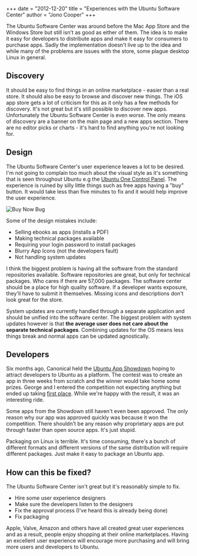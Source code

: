 +++
date = "2012-12-20"
title = "Experiences with the Ubuntu Software Center"
author = "Jono Cooper"
+++

The Ubuntu Software Center was around before the Mac App Store and the Windows Store but still isn't as good as either of them. The idea is to make it easy for developers to distribute apps and make it easy for consumers to purchase apps. Sadly the implementation doesn't live up to the idea and while many of the problems are issues with the store, some plague desktop Linux in general.

## Discovery
It should be easy to find things in an online marketplace - easier than a real store. It should also be easy to browse and discover new things. The iOS app store gets a lot of criticism for this as it only has a few methods for discovery. It's not great but it's still possible to discover new apps. Unfortunately the Ubuntu Software Center is even worse. The only means of discovery are a banner on the main page and a new apps section. There are no editor picks or charts - it's hard to find anything you're not looking for.

## Design
The Ubuntu Software Center's user experience leaves a lot to be desired. I'm not going to complain too much about the visual style as it's something that is seen throughout Ubuntu e.g the [Ubuntu One Control Panel](http://www.omgubuntu.co.uk/2012/02/login-screen-software-center-ubuntu-one-changes-land-in-ubuntu-12-04). The experience is ruined by silly little things such as free apps having a "buy" button. It would take less than five minutes to fix and it would help improve the user experience.

![Buy Now Bug](http://files.mintco.de/site/images/softwarecenterbug.png)

Some of the design mistakes include:

- Selling ebooks as apps (installs a PDF)
- Making technical packages available
- Requiring your login password to install packages
- Blurry App Icons (not the developers fault)
- Not handling system updates

I think the biggest problem is having all the software from the standard repositories available. Software repositories are great, but only for technical packages. Who cares if there are 57,000 packages. The software center should be a place for high quality software. If a developer wants exposure, they'll have to submit it themselves. Missing icons and descriptions don't look great for the store.

System updates are currently handled through a separate application and should be unified into the software center. The biggest problem with system updates however is that **the average user does not care about the separate technical packages**. Combining updates for the OS means less things break and normal apps can be updated agnostically.

## Developers
Six months ago, Canonical held the [Ubuntu App Showdown](http://developer.ubuntu.com/2012/06/announcing-the-ubuntu-app-showdown-contest/) hoping to attract developers to Ubuntu as a platform. The contest was to create an app in three weeks from scratch and the winner would take home some prizes. George and I entered the competition not expecting anything but ended up taking [first place](http://developer.ubuntu.com/2012/08/announcing-the-ubuntu-app-showdown-winners/). While we're happy with the result, it was an interesting ride.

Some apps from the Showdown still haven't even been approved. The only reason why our app was approved quickly was because it won the competition. There shouldn't be any reason why proprietary apps are put through faster than open source apps. It's just stupid.

Packaging on Linux is terrible. It's time consuming, there's a bunch of different formats and different versions of the same distribution will require different packages. Just make it easy to package an Ubuntu app.

## How can this be fixed?
The Ubuntu Software Center isn't great but it's reasonably simple to fix.

- Hire some user experience designers
- Make sure the developers listen to the designers
- Fix the approval process (I've heard this is already being done)
- Fix packaging

Apple, Valve, Amazon and others have all created great user experiences and as a result, people enjoy shopping at their online marketplaces. Having an excellent user experience will encourage more purchasing and will bring more users and developers to Ubuntu.

